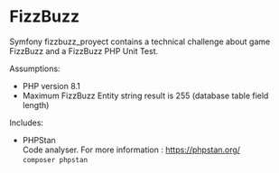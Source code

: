 # FizzBuzz
Symfony fizzbuzz_proyect contains a technical challenge about game FizzBuzz and a FizzBuzz PHP Unit Test.

Assumptions:

- PHP version 8.1
- Maximum FizzBuzz Entity string result is 255 (database table field length)

Includes:

- PHPStan <br />
Code analyser. For more information : https://phpstan.org/ <br />
``` composer phpstan ```
